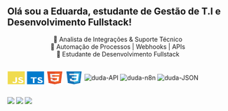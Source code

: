 ## Olá sou a Eduarda, estudante de Gestão de T.I e Desenvolvimento Fullstack!

<p align="center">
  🔹 Analista de Integrações & Suporte Técnico <br>
  🔹 Automação de Processos | Webhooks | APIs <br>
🔹 Estudante de Desenvolvimento Fullstack <br>
</p>

<div style="display: inline_block"><br>
  <img align="center" alt="duda-Js" height="30" width="40" src="https://raw.githubusercontent.com/devicons/devicon/master/icons/javascript/javascript-plain.svg">
  <img align="center" alt="duda-Ts" height="30" width="40" src="https://raw.githubusercontent.com/devicons/devicon/master/icons/typescript/typescript-plain.svg">
  <img align="center" alt="duda-HTML" height="30" width="40" src="https://raw.githubusercontent.com/devicons/devicon/master/icons/html5/html5-original.svg">
  <img align="center" alt="duda-CSS" height="30" width="40" src="https://raw.githubusercontent.com/devicons/devicon/master/icons/css3/css3-original.svg">
  <img align="center" alt="duda-API" height="30" width="40" src="https://cdn-icons-png.flaticon.com/128/6062/6062640.png">
  <img align="center" alt="duda-n8n" height="30" width="40" src="https://n8n.io/n8n-logo.png">
  <img align="center" alt="duda-JSON" height="30" width="40" src="https://cdn-icons-png.flaticon.com/128/136/136525.png">
</div>

  
  ##
 
<div> 
  <a href="https://instagram.com/hey_dudsb" target="_blank"><img src="https://img.shields.io/badge/-Instagram-%23E4405F?style=for-the-badge&logo=instagram&logoColor=white" target="_blank"></a>
  <a href = "mailto:eduardaburityg@gmail.com"><img src="https://img.shields.io/badge/-Gmail-%23333?style=for-the-badge&logo=gmail&logoColor=white" target="_blank"></a>
  <a href="https://www.linkedin.com/in/eduarda-gonçalves-bb243a1a3" target="_blank"><img src="https://img.shields.io/badge/-LinkedIn-%230077B5?style=for-the-badge&logo=linkedin&logoColor=white" target="_blank"></a> 
  
</div>
